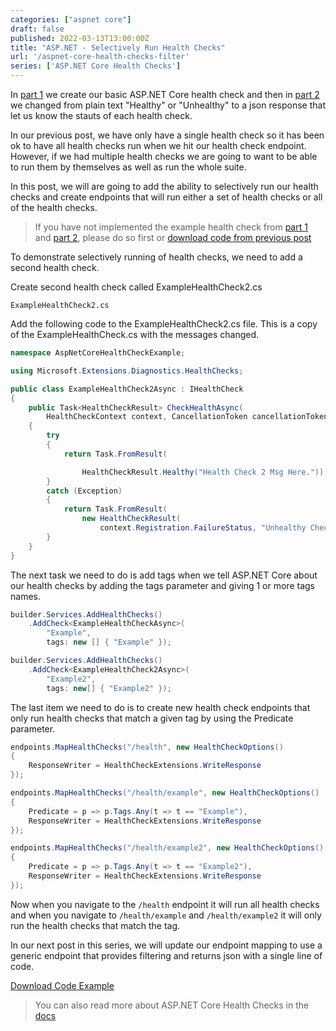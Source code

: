 ```yaml
---
categories: ["aspnet core"]
draft: false
published: 2022-03-13T13:00:00Z
title: "ASP.NET - Selectively Run Health Checks"
url: '/aspnet-core-health-checks-filter'
series: ['ASP.NET Core Health Checks']
---
```

In [part 1](/aspnet-core-health-checks) we create our basic ASP.NET Core health check and then in [part 2](/aspnet-core-health-checks-json) we changed from plain text "Healthy" or "Unhealthy" to a json response that let us know the stauts of each health check.

In our previous post, we have only have a single health check so it has been ok to have all health checks run when we hit our health check endpoint.  However, if we had multiple health checks we are going to want to be able to run them by themselves as well as run the whole suite.

In this post, we will are going to add the ability to selectively run our health checks and create endpoints that will run either a set of health checks or all of the health checks.

<!--more-->

> If you have not implemented the example health check from [part 1](/aspnet-core-health-checks) and [part 2](/aspnet-core-health-checks-json), please do so first or [download code from previous post](https://github.com/digitaldrummerj/aspnet-core-health-checks-example/tree/feature/2-json-response)

To demonstrate selectively running of health checks, we need to add a second health check.

Create second health check called ExampleHealthCheck2.cs

```text
ExampleHealthCheck2.cs
```

Add the following code to the ExampleHealthCheck2.cs file.   This is a copy of the ExampleHealthCheck.cs with the messages changed.

```csharp
namespace AspNetCoreHealthCheckExample;

using Microsoft.Extensions.Diagnostics.HealthChecks;

public class ExampleHealthCheck2Async : IHealthCheck
{
    public Task<HealthCheckResult> CheckHealthAsync(
        HealthCheckContext context, CancellationToken cancellationToken = default)
    {
        try
        {
            return Task.FromResult(

                HealthCheckResult.Healthy("Health Check 2 Msg Here."));
        }
        catch (Exception)
        {
            return Task.FromResult(
                new HealthCheckResult(
                    context.Registration.FailureStatus, "Unhealthy Check 2 Msg Here."));
        }
    }
}
```

The next task we need to do is add tags when we tell ASP.NET Core about our health checks by adding the tags parameter and giving 1 or more tags names.

```csharp {linenos=true,hl_lines=[4,9]}
builder.Services.AddHealthChecks()
    .AddCheck<ExampleHealthCheckAsync>(
        "Example",
        tags: new [] { "Example" });

builder.Services.AddHealthChecks()
    .AddCheck<ExampleHealthCheck2Async>(
        "Example2",
        tags: new[] { "Example2" });
```

The last item we need to do is to create new health check endpoints that only run health checks that match a given tag by using the Predicate parameter.

```csharp {linenos=true,hl_lines=[8,14]}
endpoints.MapHealthChecks("/health", new HealthCheckOptions()
{
    ResponseWriter = HealthCheckExtensions.WriteResponse
});

endpoints.MapHealthChecks("/health/example", new HealthCheckOptions()
{
    Predicate = p => p.Tags.Any(t => t == "Example"),
    ResponseWriter = HealthCheckExtensions.WriteResponse
});

endpoints.MapHealthChecks("/health/example2", new HealthCheckOptions()
{
    Predicate = p => p.Tags.Any(t => t == "Example2"),
    ResponseWriter = HealthCheckExtensions.WriteResponse
});
```

Now when you navigate to the `/health` endpoint it will run all health checks and when you navigate to `/health/example` and `/health/example2` it will only run the health checks that match the tag.

In our next post in this series, we will update our endpoint mapping to use a generic endpoint that provides filtering and returns json with a single line of code.

[Download Code Example](https://github.com/digitaldrummerj/aspnet-core-health-checks-example/tree/feature/3-filter)

> You can also read more about ASP.NET Core Health Checks in the [docs](https://docs.microsoft.com/en-us/aspnet/core/host-and-deploy/health-checks)

